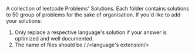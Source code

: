 A collection of leetcode Problems' Solutions. Each folder contains solutions to 50 group of problems for the sake of organisation. If you'd like to add your solutions:
1. Only replace a respective language's solution if your answer is optimized and well documented. 
2. The name of files should be /<number/>./<language's extension/>
